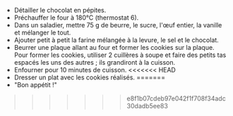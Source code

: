 - Détailler le chocolat en pépites.
- Préchauffer le four à 180°C (thermostat 6).
- Dans un saladier, mettre 75 g de beurre, le sucre, l'œuf entier, la vanille et mélanger le tout. 
- Ajouter petit à petit la farine mélangée à la levure, le sel et le chocolat.
- Beurrer une plaque allant au four et former les cookies sur la plaque. Pour former les cookies, utiliser 2 cuillères à soupe et faire des petits tas espacés les uns des autres ; ils grandiront à la cuisson. 
- Enfourner pour 10 minutes de cuisson.
<<<<<<< HEAD
- Dresser un plat avec les cookies réalisés.
=======
- "Bon appétit !"
>>>>>>> e8f1b07cdeb97e042f1f708f34adc30dadb5ee83
